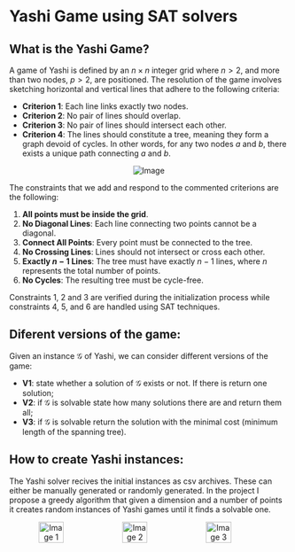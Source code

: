 # Yashi Game using SAT solvers

## What is the Yashi Game?
A game of Yashi is defined by an $n \times n$ integer grid where $n > 2$, and more than two nodes, $p > 2$, are positioned. The resolution of the game involves sketching horizontal and vertical lines that adhere to the following criteria:

- **Criterion 1**: Each line links exactly two nodes.
- **Criterion 2**: No pair of lines should overlap.
- **Criterion 3**: No pair of lines should intersect each other.
- **Criterion 4**: The lines should constitute a tree, meaning they form a graph devoid of cycles. In other words, for any two nodes $a$ and $b$, there exists a unique path connecting $a$ and $b$.
  
<p align="center">
  <img src="https://github.com/AntoniValls/YashiGame_SATSolvers/assets/101109878/e94e92b7-bb47-4c84-89c7-e2ab2ed235c2" alt="Image">
</p>

The constraints that we add and respond to the commented criterions are the following:

1. **All points must be inside the grid**.
2. **No Diagonal Lines**: Each line connecting two points cannot be a diagonal.
3. **Connect All Points**: Every point must be connected to the tree.
4. **No Crossing Lines**: Lines should not intersect or cross each other.
5. **Exactly $n−1$ Lines**: The tree must have exactly $n−1$ lines, where $n$ represents the total number of points.
6. **No Cycles**: The resulting tree must be cycle-free.

Constraints 1, 2 and 3 are verified during the initialization process while constraints 4, 5, and 6 are handled using SAT techniques.
## Diferent versions of the game:
Given an instance $\mathcal{G}$ of Yashi, we can consider different versions of the game:

* **V1**: state whether a solution of $\mathcal{G}$ exists or not. If there is return one solution;
* **V2**: if $\mathcal{G}$ is solvable state how many solutions there are and return them all;
* **V3**: if $\mathcal{G}$ is solvable return the solution with the minimal cost (minimum length of the spanning tree).

## How to create Yashi instances:
The Yashi solver recives the initial instances as csv archives. These can either be manually generated or randomly generated. In the project I propose a greedy algorithm that given a dimension and a number of points it creates random instances of Yashi games until it finds a solvable one.

<div style="display: flex;" align="center">
  <img src="https://github.com/AntoniValls/YashiGame_SATSolvers/assets/101109878/e1e8dba1-716b-4514-8986-f1780a2f1071" alt="Image 1" style="width: 30%;">
  <img src="https://github.com/AntoniValls/YashiGame_SATSolvers/assets/101109878/82c4d4b4-f73a-4e23-aa24-5cb227e08657" alt="Image 2" style="width: 30%;">
  <img src="https://github.com/AntoniValls/YashiGame_SATSolvers/assets/101109878/815621e2-f70e-4f55-8b75-31cb585e7658" alt="Image 3" style="width: 30%;">
</div>


